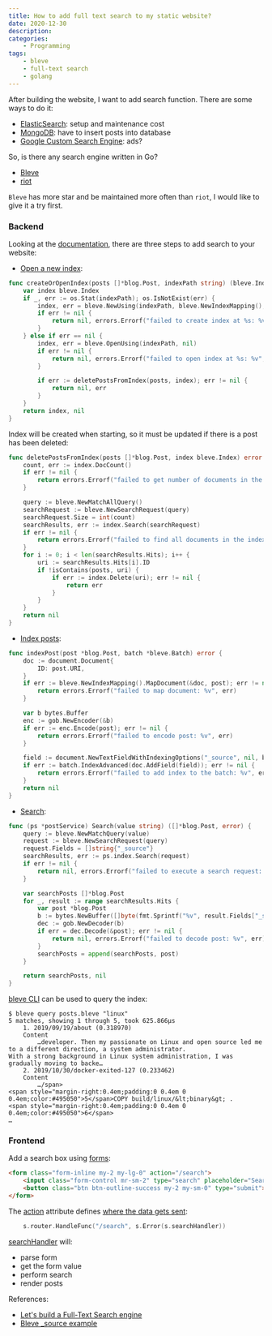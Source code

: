 ```yaml
---
title: How to add full text search to my static website?
date: 2020-12-30
description:
categories:
    - Programming
tags:
    - bleve
    - full-text search
    - golang
---
```

After building the website, I want to add search function.
There are some ways to do it:

- [ElasticSearch](https://www.elastic.co/guide/en/elasticsearch/reference/current/getting-started.html): setup and maintenance cost
- [MongoDB](https://docs.mongodb.com/manual/text-search/): have to insert posts into database
- [Google Custom Search Engine](https://programmablesearchengine.google.com/about/): ads?

So, is there any search engine written in Go?

- [Bleve](https://github.com/blevesearch/bleve)
- [riot](https://github.com/go-ego/riot)

`Bleve` has more star and be maintained more often than `riot`, I would like to give it a try first.

### Backend

Looking at the [documentation](https://blevesearch.com/docs/Getting%20Started/), there are three steps to add search to your website:

- [Open a new index](https://github.com/quantonganh/blog/blob/144fdd13e62faa0aa74f488967c187c0a8e52cc4/markdown/search.go#L38-L55):

```go
func createOrOpenIndex(posts []*blog.Post, indexPath string) (bleve.Index, error) {
	var index bleve.Index
	if _, err := os.Stat(indexPath); os.IsNotExist(err) {
		index, err = bleve.NewUsing(indexPath, bleve.NewIndexMapping(), scorch.Name, scorch.Name, nil)
		if err != nil {
			return nil, errors.Errorf("failed to create index at %s: %v", indexPath, err)
		}
	} else if err == nil {
		index, err = bleve.OpenUsing(indexPath, nil)
		if err != nil {
			return nil, errors.Errorf("failed to open index at %s: %v", indexPath, err)
		}

		if err := deletePostsFromIndex(posts, index); err != nil {
			return nil, err
		}
	}
	return index, nil
}
```

Index will be created when starting, so it must be updated if there is a post has been deleted:

```go
func deletePostsFromIndex(posts []*blog.Post, index bleve.Index) error {
	count, err := index.DocCount()
	if err != nil {
		return errors.Errorf("failed to get number of documents in the index: %v", err)
	}

	query := bleve.NewMatchAllQuery()
	searchRequest := bleve.NewSearchRequest(query)
	searchRequest.Size = int(count)
	searchResults, err := index.Search(searchRequest)
	if err != nil {
		return errors.Errorf("failed to find all documents in the index: %v", err)
	}
	for i := 0; i < len(searchResults.Hits); i++ {
		uri := searchResults.Hits[i].ID
		if !isContains(posts, uri) {
			if err := index.Delete(uri); err != nil {
				return err
			}
		}
	}
	return nil
}
```


- [Index posts](https://github.com/quantonganh/blog/blob/144fdd13e62faa0aa74f488967c187c0a8e52cc4/markdown/search.go#L17-L36):

```go
func indexPost(post *blog.Post, batch *bleve.Batch) error {
	doc := document.Document{
		ID: post.URI,
	}
	if err := bleve.NewIndexMapping().MapDocument(&doc, post); err != nil {
		return errors.Errorf("failed to map document: %v", err)
	}

	var b bytes.Buffer
	enc := gob.NewEncoder(&b)
	if err := enc.Encode(post); err != nil {
		return errors.Errorf("failed to encode post: %v", err)
	}

	field := document.NewTextFieldWithIndexingOptions("_source", nil, b.Bytes(), document.StoreField)
	if err := batch.IndexAdvanced(doc.AddField(field)); err != nil {
		return errors.Errorf("failed to add index to the batch: %v", err)
	}
	return nil
}
```

- [Search](https://github.com/quantonganh/blog/blob/144fdd13e62faa0aa74f488967c187c0a8e52cc4/markdown/search.go#L92-L113):

```go
func (ps *postService) Search(value string) ([]*blog.Post, error) {
	query := bleve.NewMatchQuery(value)
	request := bleve.NewSearchRequest(query)
	request.Fields = []string{"_source"}
	searchResults, err := ps.index.Search(request)
	if err != nil {
		return nil, errors.Errorf("failed to execute a search request: %v", err)
	}

	var searchPosts []*blog.Post
	for _, result := range searchResults.Hits {
		var post *blog.Post
		b := bytes.NewBuffer([]byte(fmt.Sprintf("%v", result.Fields["_source"])))
		dec := gob.NewDecoder(b)
		if err = dec.Decode(&post); err != nil {
			return nil, errors.Errorf("failed to decode post: %v", err)
		}
		searchPosts = append(searchPosts, post)
	}

	return searchPosts, nil
}
```

[bleve CLI](https://blevesearch.com/docs/bleve/) can be used to query the index:

```shell
$ bleve query posts.bleve "linux"
5 matches, showing 1 through 5, took 625.866µs
    1. 2019/09/19/about (0.318970)
	Content
		…developer. Then my passionate on Linux and open source led me to a different direction, a system administrator.
With a strong background in Linux system administration, I was gradually moving to backe…
    2. 2019/10/30/docker-exited-127 (0.233462)
	Content
		…/span>
<span style="margin-right:0.4em;padding:0 0.4em 0 0.4em;color:#495050">5</span>COPY build/linux/&lt;binary&gt; .
<span style="margin-right:0.4em;padding:0 0.4em 0 0.4em;color:#495050">6</span>
…
```

### Frontend

Add a search box using [forms](https://getbootstrap.com/docs/4.6/components/forms/):

```html
<form class="form-inline my-2 my-lg-0" action="/search">
    <input class="form-control mr-sm-2" type="search" placeholder="Search" aria-label="Search" name="q">
    <button class="btn btn-outline-success my-2 my-sm-0" type="submit">Search</button>
</form>
```

The [action](https://developer.mozilla.org/en-US/docs/Web/HTML/Element/form#attr-action) attribute defines [where the data gets sent](https://github.com/quantonganh/blog/blob/665f775620c8df1922fa1a48c6a6ffb78ffb4759/http/server.go#L106):

```go
	s.router.HandleFunc("/search", s.Error(s.searchHandler))
```

[searchHandler](https://github.com/quantonganh/blog/blob/8d16352ce5f562f28f0665b993a8650ca2992f86/http/search.go#L7-L32) will:

- parse form
- get the form value
- perform search
- render posts

References:

- [Let's build a Full-Text Search engine](https://artem.krylysov.com/blog/2020/07/28/lets-build-a-full-text-search-engine/)
- [Bleve _source example](https://gist.github.com/michaeljs1990/25f9949c10ab64d971422dda44feea0e)